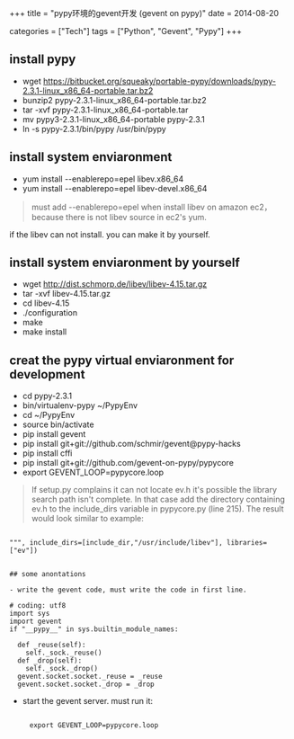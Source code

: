 +++
title = "pypy环境的gevent开发 (gevent on pypy)"
date = 2014-08-20

categories = ["Tech"]
tags = ["Python", "Gevent", "Pypy"]
+++

## install pypy

- wget https://bitbucket.org/squeaky/portable-pypy/downloads/pypy-2.3.1-linux_x86_64-portable.tar.bz2
- bunzip2 pypy-2.3.1-linux_x86_64-portable.tar.bz2
- tar -xvf pypy-2.3.1-linux_x86_64-portable.tar
- mv pypy3-2.3.1-linux_x86_64-portable pypy-2.3.1
- ln -s pypy-2.3.1/bin/pypy /usr/bin/pypy

## install system enviaronment

- yum install --enablerepo=epel libev.x86_64
- yum install --enablerepo=epel libev-devel.x86_64
 
> must add --enablerepo=epel when install libev on amazon ec2，because there is not libev source in ec2's yum. 

if the libev can not install. you can make it by yourself.

## install system enviaronment by yourself

- wget http://dist.schmorp.de/libev/libev-4.15.tar.gz
- tar -xvf libev-4.15.tar.gz
- cd libev-4.15
- ./configuration
- make
- make install



## creat the pypy virtual enviaronment for development

- cd pypy-2.3.1
- bin/virtualenv-pypy ~/PypyEnv
- cd ~/PypyEnv
- source bin/activate
- pip install gevent
- pip install git+git://github.com/schmir/gevent@pypy-hacks
- pip install cffi
- pip install git+git://github.com/gevent-on-pypy/pypycore
- export GEVENT_LOOP=pypycore.loop

> If setup.py complains it can not locate ev.h it's possible the library search path isn't complete.  In that case add the directory containing ev.h to the include_dirs variable in pypycore.py (line 215). The result would look similar to example:

```

""", include_dirs=[include_dir,"/usr/include/libev"], libraries=["ev"])


## some anontations

- write the gevent code, must write the code in first line.

```

    # coding: utf8
    import sys
    import gevent
    if "__pypy__" in sys.builtin_module_names:

      def _reuse(self):
        self._sock._reuse()    
      def _drop(self):
        self._sock._drop()
      gevent.socket.socket._reuse = _reuse
      gevent.socket.socket._drop = _drop


- start the gevent server. must run it:

```

     export GEVENT_LOOP=pypycore.loop


